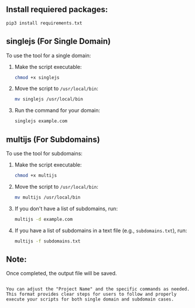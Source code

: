 ## Install requiered packages:

   ```bash
   pip3 install requirements.txt
   ```

## singlejs (For Single Domain)

To use the tool for a single domain:

1. Make the script executable:
   ```bash
   chmod +x singlejs
   ```

2. Move the script to `/usr/local/bin`:
   ```bash
   mv singlejs /usr/local/bin
   ```

3. Run the command for your domain:
   ```bash
   singlejs example.com
   ```

## multijs (For Subdomains)

To use the tool for subdomains:

1. Make the script executable:
   ```bash
   chmod +x multijs
   ```

2. Move the script to `/usr/local/bin`:
   ```bash
   mv multijs /usr/local/bin
   ```

3. If you don't have a list of subdomains, run:
   ```bash
   multijs -d example.com
   ```

4. If you have a list of subdomains in a text file (e.g., `subdomains.txt`), run:
   ```bash
   multijs -f subdomains.txt
   ```

## Note:
Once completed, the output file will be saved.
```

You can adjust the "Project Name" and the specific commands as needed. This format provides clear steps for users to follow and properly execute your scripts for both single domain and subdomain cases.
